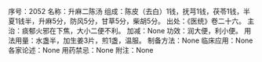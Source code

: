 序号：2052
名称：升麻二陈汤
组成：陈皮（去白）1钱，抚芎1钱，茯苓1钱，半夏1钱半，升麻5分，防风5分，甘草5分，柴胡5分。
出处：《医统》卷二十六。
主治：痰郁火邪在下焦，大小二便不利。
加减：None
功效：润大便，利小便。
用法用量：水盏半，加生姜3片，煎1盏，温服。
制备方法：None
临床应用：None
各家论述：None
用药禁忌：None
附注：None
